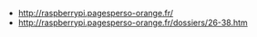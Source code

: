 - http://raspberrypi.pagesperso-orange.fr/
- http://raspberrypi.pagesperso-orange.fr/dossiers/26-38.htm
